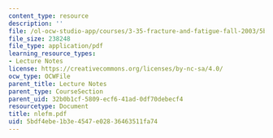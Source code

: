 ```yaml
---
content_type: resource
description: ''
file: /ol-ocw-studio-app/courses/3-35-fracture-and-fatigue-fall-2003/5bdf4ebe1b3e4547e02836463511fa74_nlefm.pdf
file_size: 238248
file_type: application/pdf
learning_resource_types:
- Lecture Notes
license: https://creativecommons.org/licenses/by-nc-sa/4.0/
ocw_type: OCWFile
parent_title: Lecture Notes
parent_type: CourseSection
parent_uid: 32b0b1cf-5809-ecf6-41ad-0df70debecf4
resourcetype: Document
title: nlefm.pdf
uid: 5bdf4ebe-1b3e-4547-e028-36463511fa74
---
```

